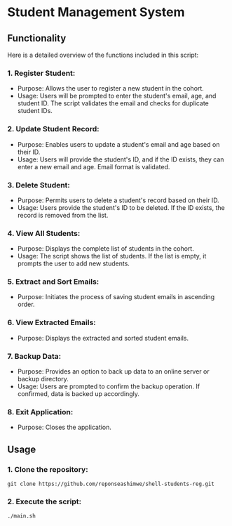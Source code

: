 # Student Management System

## Functionality

Here is a detailed overview of the functions included in this script:

### 1. Register Student:
   - Purpose: Allows the user to register a new student in the cohort.
   - Usage: Users will be prompted to enter the student's email, age, and student ID. The script validates the email and checks for duplicate student IDs.

### 2. Update Student Record:
   - Purpose: Enables users to update a student's email and age based on their ID.
   - Usage: Users will provide the student's ID, and if the ID exists, they can enter a new email and age. Email format is validated.

### 3. Delete Student:
   - Purpose: Permits users to delete a student's record based on their ID.
   - Usage: Users provide the student's ID to be deleted. If the ID exists, the record is removed from the list.

### 4. View All Students:
   - Purpose: Displays the complete list of students in the cohort.
   - Usage: The script shows the list of students. If the list is empty, it prompts the user to add new students.

### 5. Extract and Sort Emails:
   - Purpose: Initiates the process of saving student emails in ascending order.

### 6. View Extracted Emails:
   - Purpose: Displays the extracted and sorted student emails.

### 7. Backup Data:
   - Purpose: Provides an option to back up data to an online server or backup directory.
   - Usage: Users are prompted to confirm the backup operation. If confirmed, data is backed up accordingly.

### 8. Exit Application:
   - Purpose: Closes the application.

## Usage

### 1. Clone the repository:

   `git clone https://github.com/reponseashimwe/shell-students-reg.git`

### 2. Execute the script:
   
   `./main.sh`
